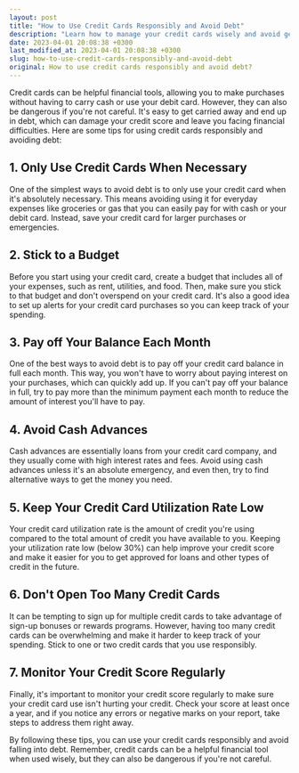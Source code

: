 ```yaml
---
layout: post
title: "How to Use Credit Cards Responsibly and Avoid Debt"
description: "Learn how to manage your credit cards wisely and avoid getting into debt with our helpful tips."
date: 2023-04-01 20:08:38 +0300
last_modified_at: 2023-04-01 20:08:38 +0300
slug: how-to-use-credit-cards-responsibly-and-avoid-debt
original: How to use credit cards responsibly and avoid debt?
---
```

Credit cards can be helpful financial tools, allowing you to make purchases without having to carry cash or use your debit card. However, they can also be dangerous if you're not careful. It's easy to get carried away and end up in debt, which can damage your credit score and leave you facing financial difficulties. Here are some tips for using credit cards responsibly and avoiding debt:

## 1. Only Use Credit Cards When Necessary

One of the simplest ways to avoid debt is to only use your credit card when it's absolutely necessary. This means avoiding using it for everyday expenses like groceries or gas that you can easily pay for with cash or your debit card. Instead, save your credit card for larger purchases or emergencies.

## 2. Stick to a Budget

Before you start using your credit card, create a budget that includes all of your expenses, such as rent, utilities, and food. Then, make sure you stick to that budget and don't overspend on your credit card. It's also a good idea to set up alerts for your credit card purchases so you can keep track of your spending.

## 3. Pay off Your Balance Each Month

One of the best ways to avoid debt is to pay off your credit card balance in full each month. This way, you won't have to worry about paying interest on your purchases, which can quickly add up. If you can't pay off your balance in full, try to pay more than the minimum payment each month to reduce the amount of interest you'll have to pay.

## 4. Avoid Cash Advances

Cash advances are essentially loans from your credit card company, and they usually come with high interest rates and fees. Avoid using cash advances unless it's an absolute emergency, and even then, try to find alternative ways to get the money you need.

## 5. Keep Your Credit Card Utilization Rate Low

Your credit card utilization rate is the amount of credit you're using compared to the total amount of credit you have available to you. Keeping your utilization rate low (below 30%) can help improve your credit score and make it easier for you to get approved for loans and other types of credit in the future.

## 6. Don't Open Too Many Credit Cards

It can be tempting to sign up for multiple credit cards to take advantage of sign-up bonuses or rewards programs. However, having too many credit cards can be overwhelming and make it harder to keep track of your spending. Stick to one or two credit cards that you use responsibly.

## 7. Monitor Your Credit Score Regularly

Finally, it's important to monitor your credit score regularly to make sure your credit card use isn't hurting your credit. Check your score at least once a year, and if you notice any errors or negative marks on your report, take steps to address them right away.

By following these tips, you can use your credit cards responsibly and avoid falling into debt. Remember, credit cards can be a helpful financial tool when used wisely, but they can also be dangerous if you're not careful.